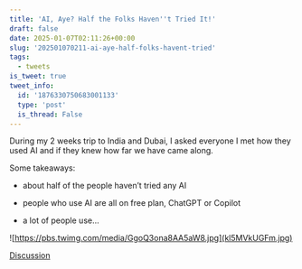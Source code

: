 ```yaml
---
title: 'AI, Aye? Half the Folks Haven''t Tried It!'
draft: false
date: 2025-01-07T02:11:26+00:00
slug: '202501070211-ai-aye-half-folks-havent-tried'
tags:
  - tweets
is_tweet: true
tweet_info:
  id: '1876330750683001133'
  type: 'post'
  is_thread: False
---
```




During my 2 weeks trip to India and Dubai, I asked everyone I met how they used AI and if they knew how far we have came along.

Some takeaways:

- about half of the people haven’t tried any AI

- people who use AI are all on free plan, ChatGPT or Copilot

- a lot of people use… 

![https://pbs.twimg.com/media/GgoQ3ona8AA5aW8.jpg](kl5MVkUGFm.jpg)

[Discussion](https://x.com/sytelus/status/1876330750683001133)
